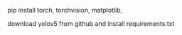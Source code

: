 pip install torch, torchvision, matplotlib,

download yolov5 from github and install requirements.txt
